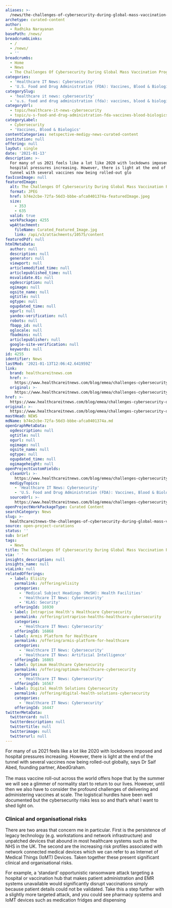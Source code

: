 ```yaml
---
aliases: >-
  /news/the-challenges-of-cybersecurity-during-global-mass-vaccination-programmes
archetype: curated-content
author:
  - Radhika Narayanan
basePath: /news/
breadcrumbLinks:
  - /
  - /news/
  - ''
breadcrumbs:
  - Home
  - News
  - The Challenges Of Cybersecurity During Global Mass Vaccination Programmes
categories:
  - 'Healthcare IT News: Cybersecurity'
  - 'U.S. Food and Drug Administration (FDA): Vaccines, Blood & Biologics'
categorySlug:
  - 'healthcare it news: cybersecurity'
  - 'u.s. food and drug administration (fda): vaccines, blood & biologics'
categoryUrl:
  - topic/healthcare-it-news-cybersecurity
  - topic/u-s-food-and-drug-administration-fda-vaccines-blood-biologics
categoryLabel:
  - Cybersecurity
  - 'Vaccines, Blood & Biologics'
contentCategories: netspective-medigy-news-curated-content
institution: null
offering: null
layOut: single
date: '2021-01-13'
description: >-
  For many of us 2021 feels like a lot like 2020 with lockdowns imposed and
  hospital pressures increasing. However, there is light at the end of the
  tunnel with several vaccines now being rolled-out glo
favIconImage: null
featuredImage:
  alt: The Challenges Of Cybersecurity During Global Mass Vaccination Programmes
  format: JPEG
  href: b74e2cbe-72fa-56d3-bbbe-afca0401374a-featuredImage.jpeg
  size:
    - 353
    - 635
  valid: true
  workPackage: 4255
  wpAttachment:
    fileName: Curated_Featured_Image.jpg
    link: /api/v3/attachments/10575/content
featuredPdf: null
htmlMetaData:
  author: null
  description: null
  generator: null
  viewport: null
  articlemodified_time: null
  articlepublished_time: null
  msvalidate.01: null
  ogdescription: null
  ogimage: null
  ogsite_name: null
  ogtitle: null
  ogtype: null
  ogupdated_time: null
  ogurl: null
  yandex-verification: null
  robots: null
  fbapp_id: null
  oglocale: null
  fbadmins: null
  articlepublisher: null
  google-site-verification: null
  keywords: null
id: 4255
identifier: News
lastMod: '2021-01-13T12:06:42.641959Z'
link:
  brand: healthcareitnews.com
  href: >-
    https://www.healthcareitnews.com/blog/emea/challenges-cybersecurity-during-global-mass-vaccination-programmes
  original: >-
    https://www.healthcareitnews.com/blog/emea/challenges-cybersecurity-during-global-mass-vaccination-programmes
href: >-
  https://www.healthcareitnews.com/blog/emea/challenges-cybersecurity-during-global-mass-vaccination-programmes
original: >-
  https://www.healthcareitnews.com/blog/emea/challenges-cybersecurity-during-global-mass-vaccination-programmes
mastHead: NEWS
mdName: b74e2cbe-72fa-56d3-bbbe-afca0401374a.md
openGraphMetaData:
  ogdescription: null
  ogtitle: null
  ogurl: null
  ogimage: null
  ogsite_name: null
  ogtype: null
  ogupdated_time: null
  ogimageheight: null
openProjectCustomFields:
  cleanUrl: >-
    https://www.healthcareitnews.com/blog/emea/challenges-cybersecurity-during-global-mass-vaccination-programmes
  medigyTopics:
    - 'Healthcare IT News: Cybersecurity'
    - 'U.S. Food and Drug Administration (FDA): Vaccines, Blood & Biologics'
  sourceUrl: >-
    https://www.healthcareitnews.com/blog/emea/challenges-cybersecurity-during-global-mass-vaccination-programmes
openProjectWorkPackageType: Curated Content
searchCategory: News
slug: >-
  healthcareitnews-the-challenges-of-cybersecurity-during-global-mass-vaccination-programmes
source: open-project-curations
status: ''
sub: brief
tags:
  - News
title: The Challenges Of Cybersecurity During Global Mass Vaccination Programmes
via: ' '
insights_description: null
insights_name: null
viaLink: null
relatedOfferings:
  - label: Elisity
    permalink: /offering/elisity
    categories:
      - 'Medical Subject Headings (MeSH): Health Facilities'
      - 'Healthcare IT News: Cybersecurity'
      - 'KLAS: Security'
    offeringId: 16930
  - label: Intraprise Health's Healthcare Cybersecurity
    permalink: /offering/intraprise-healths-healthcare-cybersecurity
    categories:
      - 'Healthcare IT News: Cybersecurity'
    offeringId: 16868
  - label: Armis Platform for Healthcare
    permalink: /offering/armis-platform-for-healthcare
    categories:
      - 'Healthcare IT News: Cybersecurity'
      - 'Healthcare IT News: Artificial Intelligence'
    offeringId: 16865
  - label: Optimum Healthcare Cybersecurity
    permalink: /offering/optimum-healthcare-cybersecurity
    categories:
      - 'Healthcare IT News: Cybersecurity'
    offeringId: 16567
  - label: Digital Health Solutions Cybersecurity
    permalink: /offering/digital-health-solutions-cybersecurity
    categories:
      - 'Healthcare IT News: Cybersecurity'
    offeringId: 16447
twitterMetaData:
  twittercard: null
  twitterdescription: null
  twittertitle: null
  twitterimage: null
  twitterurl: null
---
```

<p>For many of us 2021 feels like a lot like 2020 with lockdowns imposed and hospital pressures increasing. However, there is light at the end of the tunnel with several vaccines now being rolled-out globally, says Dr Saif Abed, founding partner, AbedGraham.<br><br>The mass vaccine roll-out across the world&nbsp;offers&nbsp;hope that by the summer we will see a glimmer of normality start to return to our lives. However, until then we also have to consider the profound challenges of delivering and administering vaccines at scale. The logistical hurdles have been well documented but the cybersecurity risks less so and that’s what I want to shed light on.</p><h3><strong>Clinical and organisational risks</strong></h3><p>There are two areas that concern me in particular. First is the persistence of legacy technology (e.g. workstations and network infrastructure) and unpatched devices that abound in most healthcare systems such as the NHS in the UK. The second are the increasing risk profiles associated with network connected medical devices which we can refer to as Internet of Medical Things (IoMT)&nbsp;Devices. Taken together these present significant clinical and organisational risks.</p><p>For example, a ‘standard’ opportunistic ransomware attack targeting a hospital or vaccination hub that makes patient administration and EMR systems unavailable would significantly disrupt vaccinations simply because patient details could not be validated. Take this a step further with a slightly more targeted attack, and&nbsp;you could see pharmacy systems and IoMT devices such as medication fridges and dispensing</p>